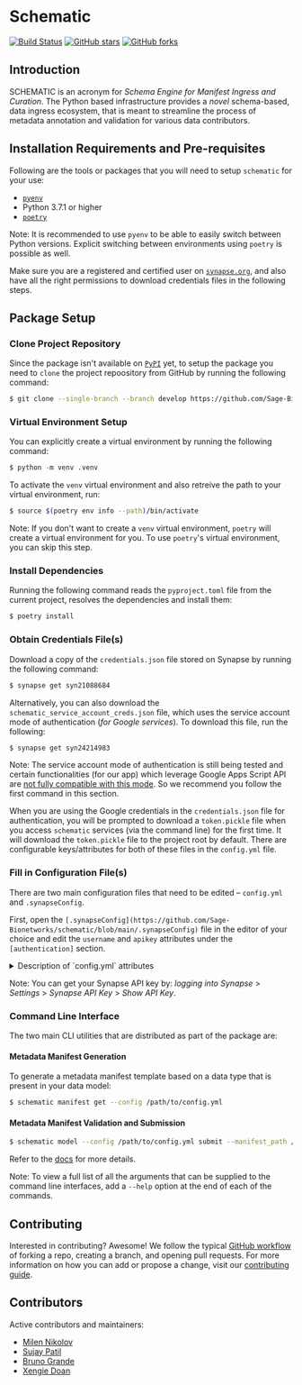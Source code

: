 # Schematic
[![Build Status](https://img.shields.io/endpoint.svg?url=https%3A%2F%2Factions-badge.atrox.dev%2FSage-Bionetworks%2Fschematic%2Fbadge%3Fref%3Ddevelop&style=flat)](https://actions-badge.atrox.dev/Sage-Bionetworks/schematic/goto?ref=develop) [![GitHub stars](https://img.shields.io/github/stars/Sage-Bionetworks/schematic)](https://github.com/Sage-Bionetworks/schematic/stargazers) [![GitHub forks](https://img.shields.io/github/forks/Sage-Bionetworks/schematic)](https://github.com/Sage-Bionetworks/schematic/network)

## Introduction

SCHEMATIC is an acronym for _Schema Engine for Manifest Ingress and Curation_. The Python based infrastructure provides a _novel_ schema-based, data ingress ecosystem, that is meant to streamline the process of metadata annotation and validation for various data contributors.

## Installation Requirements and Pre-requisites

Following are the tools or packages that you will need to setup `schematic` for your use:

- [`pyenv`](https://github.com/pyenv/pyenv)
- Python 3.7.1 or higher
- [`poetry`](https://github.com/python-poetry/poetry)

Note: It is recommended to use `pyenv` to be able to easily switch between Python versions. Explicit switching between environments using `poetry` is possible as well.

Make sure you are a registered and certified user on [`synapse.org`](https://www.synapse.org/), and also have all the right permissions to download credentials files in the following steps.

## Package Setup

### Clone Project Repository

Since the package isn't available on [`PyPI`](https://pypi.org/) yet, to setup the package you need to `clone` the project repoository from GitHub by running the following command:

```bash
$ git clone --single-branch --branch develop https://github.com/Sage-Bionetworks/schematic.git
```

### Virtual Environment Setup

You can explicitly create a virtual environment by running the following command:

```python
$ python -m venv .venv
```

To activate the `venv` virtual environment and also retreive the path to your virtual environment, run:

```bash
$ source $(poetry env info --path)/bin/activate
```

Note: If you don't want to create a `venv` virtual environment, `poetry` will create a virtual environment for you. To use `poetry`'s virtual environment, you can skip this step.

### Install Dependencies

Running the following command reads the `pyproject.toml` file from the current project, resolves the dependencies and install them:

```bash
$ poetry install
```

### Obtain Credentials File(s)

Download a copy of the `credentials.json` file stored on Synapse by running the following command:

```bash
$ synapse get syn21088684
```

Alternatively, you can also download the `schematic_service_account_creds.json` file, which uses the service account mode of authentication (_for Google services_). To download this file, run the following:

```bash
$ synapse get syn24214983
```

Note: The service account mode of authentication is still being tested and certain functionalities (for our app) which leverage Google Apps Script API are [not fully compatible with this mode](https://developers.google.com/apps-script/api/concepts). So we recommend you follow the first command in this section.

When you are using the Google credentials in the `credentials.json` file for authentication, you will be prompted to download a `token.pickle` file when you access `schematic` services (via the command line) for the first time. It will download the `token.pickle` file to the project root by default. There are configurable keys/attributes for both of these files in the `config.yml` file.

### Fill in Configuration File(s)

There are two main configuration files that need to be edited – `config.yml` and `.synapseConfig`.

First, open the `[.synapseConfig](https://github.com/Sage-Bionetworks/schematic/blob/main/.synapseConfig)` file in the editor of your choice and edit the `username` and `apikey` attributes under the `[authentication]` section.

<details>
  <summary>Description of `config.yml` attributes</summary>
  
    definitions:
        synapse_config: "Path to .synapseConfig file"
        creds_path: "Path to credentials.json file"
        token_pickle: "Path to token.pickle file"
        service_acct_creds: "Path to service_account_creds.json file"

    synapse:
        master_fileview: "Fileview of project with datasets on Synapse"
        manifest_folder: "Path to folder where the manifest file should be downloaded to"
        manifest_filename: "Name of the manifest file in the Synapse project"
        api_creds: "syn23643259"

    manifest:
        title: "Name metadata manifest file"
        data_type: "Component or Data Type to be used for validation"

    model:
        input:
            location: "Path to data model JSON-LD file"
            file_type: "local"  # only this type is supported at the moment
            validation_schema: "Path to JSON Validation Schema JSON file"
            log_location: "Folder where auto-generated JSON Validation Schemas can be logged to"
        
</details>

Note: You can get your Synapse API key by: _logging into Synapse_ > _Settings_ > _Synapse API Key_ > _Show API Key_.

### Command Line Interface

The two main CLI utilities that are distributed as part of the package are:

#### Metadata Manifest Generation

To generate a metadata manifest template based on a data type that is present in your data model:

```bash
$ schematic manifest get --config /path/to/config.yml
```

#### Metadata Manifest Validation and Submission

```bash
$ schematic model --config /path/to/config.yml submit --manifest_path /path/to/manifest.csv --dataset_id dataset_synapse_id
```

Refer to the [docs](https://github.com/Sage-Bionetworks/schematic/tree/develop/docs) for more details.

Note: To view a full list of all the arguments that can be supplied to the command line interfaces, add a `--help` option at the end of each of the commands.

## Contributing

Interested in contributing? Awesome! We follow the typical [GitHub workflow](https://guides.github.com/introduction/flow/) of forking a repo, creating a branch, and opening pull requests. For more information on how you can add or propose a change, visit our [contributing guide](https://github.com/Sage-Bionetworks/schematic/blob/develop/CONTRIBUTION.md).

## Contributors

Active contributors and maintainers:

- [Milen Nikolov](https://github.com/milen-sage)
- [Sujay Patil](https://github.com/sujaypatil96)
- [Bruno Grande](https://github.com/BrunoGrandePhD)
- [Xengie Doan](https://github.com/xdoan)
